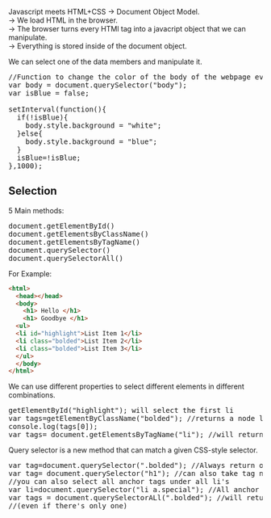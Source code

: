Javascript meets HTML+CSS -> Document Object Model.  
-> We load HTML in the browser.  
-> The browser turns every HTMl tag into a javacript object that we can manipulate.  
-> Everything is stored inside of the document object.  

We can select one of the data members and manipulate it. 
<pre>
//Function to change the color of the body of the webpage every 1 second.
var body = document.querySelector("body");
var isBlue = false;

setInterval(function(){
  if(!isBlue){
    body.style.background = "white";
  }else{
    body.style.background = "blue";
  }
  isBlue=!isBlue;
},1000);
</pre>

## Selection
5 Main methods:
<pre>
document.getElementById()
document.getElementsByClassName()
document.getElementsByTagName()
document.querySelector()
document.querySelectorAll()
</pre>

For Example: 
```html
<html>
  <head></head>
  <body>
    <h1> Hello </h1>
    <h1> Goodbye </h1>
  <ul>
  <li id="highlight">List Item 1</li>
  <li class="bolded">List Item 2</li>
  <li class="bolded">List Item 3</li>
  </ul>
  </body>
</html>
```
We can use different properties to select different elements in different combinations.
<pre>
getElementById("highlight"); will select the first li
var tags=getElementByClassName("bolded"); //returns a node list and not an array.
console.log(tags[0]);
var tags= document.getElementsByTagName("li"); //will return the list of all 3 LI's
</pre>

Query selector is a new method that can match a given CSS-style selector.
<pre>
var tag=document.querySelector(".bolded"); //Always return one element (the first one)
var tag= document.querySelector("h1"); //can also take tag names/ID but returns the first one. 
//you can also select all anchor tags under all li's
var li=document.querySelector("li a.special"); //All anchor tags have class special.
var tags = document.querySelectorALl(".bolded"); //will return all the elements that matches the description 
//(even if there's only one)
</pre>
